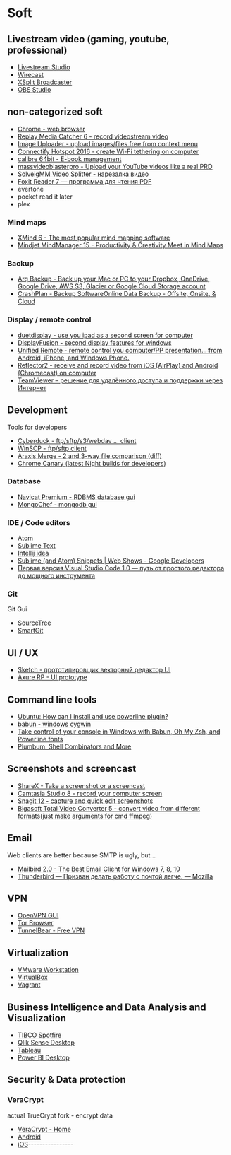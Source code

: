 # Soft

## Livestream video (gaming, youtube, professional)
 - [Livestream Studio](http://www.telestream.net/wirecast/resources.htm)
 - [Wirecast](https://livestream.com/studio)
 - [XSplit Broadcaster](https://www.xsplit.com/broadcaster)
 - [OBS Studio](https://obsproject.com)

## non-categorized soft
 - [Chrome - web browser](https://www.google.com/chrome/)
 - [Replay Media Catcher 6 - record videostream video](http://applian.com/replay-media-catcher/)
 - [Image Uploader - upload images/files free from context menu](https://github.com/zenden2k/image-uploader)
 - [Connectify Hotspot 2016 - create Wi-Fi tethering on computer](http://www.connectify.me/blog/release-notes/hotspot-v-2016/)
 - [calibre 64bit - E-book management](https://calibre-ebook.com/download_windows64)
 - [massvideoblasterpro - Upload your YouTube videos like a real PRO](http://massvideoblasterpro.com/)
 - [SolveigMM Video Splitter - нарезалка видео](http://www.solveigmm.com/ru/products/video-splitter/)
 - [Foxit Reader 7 — программа для чтения PDF](https://www.foxitsoftware.com/ru/products/pdf-reader/)
 - evertone
 - pocket read it later
 - plex

### Mind maps
- [XMind 6 - The most popular mind mapping software](http://www.xmind.net/)
- [Mindjet MindManager 15 - Productivity & Creativity Meet in Mind Maps](https://www.mindjet.com/mindmanager/)

### Backup
 - [Arq Backup - Back up your Mac or PC to your Dropbox, OneDrive, Google Drive, AWS S3, Glacier or Google Cloud Storage account](https://www.arqbackup.com/)
 - [CrashPlan - Backup SoftwareOnline Data Backup - Offsite, Onsite, & Cloud](http://www.code42.com/crashplan/)

### Display / remote control
- [duetdisplay - use you ipad as a second screen for computer](http://www.duetdisplay.com/ru/)
- [DisplayFusion - second display features for windows](https://www.displayfusion.com/)
- [Unified Remote - remote control you computer/PP presentation... from Android, iPhone, and Windows Phone.](https://www.unifiedremote.com/)
- [Reflector2 - receive and record video from iOS (AirPlay) and Android (Chromecast) on computer ](http://www.airsquirrels.com/reflector/)
- [TeamViewer – решение для удалённого доступа и поддержки через Интернет](https://www.teamviewer.com/ru/)

## Development
Tools for developers

- [Cyberduck - ftp/sftp/s3/webdav ... client](https://cyberduck.io/)
- [WinSCP - ftp/sftp client](https://winscp.net/eng/docs/lang:ru)
- [Araxis Merge - 2 and 3-way file comparison (diff)](http://www.araxis.com/merge/index.en)
- [Chrome Canary (latest Night builds for developers) ](https://www.google.ru/chrome/browser/canary.html)

### Database
- [Navicat Premium - RDBMS database gui](http://www.navicat.com/products/navicat-premium)
- [MongoChef - mongodb gui](http://3t.io/mongochef/)

### IDE / Code editors
- [Atom](https://atom.io/)
- [Sublime Text](https://www.sublimetext.com/)
- [Intellij idea](https://www.jetbrains.com/idea/)
- [Sublime (and Atom) Snippets | Web Shows - Google Developers](https://developers.google.com/web/shows/ttt/series-2/sublime-snippet)
- [Первая версия Visual Studio Code 1.0 — путь от простого редактора до мощного инструмента](https://habrahabr.ru/company/microsoft/blog/281667/)

### Git
Git Gui
- [SourceTree](https://www.sourcetreeapp.com/)
- [SmartGit](http://www.syntevo.com/smartgit/)

## UI / UX
 - [Sketch - прототипировщик векторный редактор UI](http://bohemiancoding.com/sketch/)
 - [Axure RP - UI prototype](http://www.axure.com/download)

## Command line tools
 - [Ubuntu: How can I install and use powerline plugin?](http://askubuntu.com/questions/283908/how-can-i-install-and-use-powerline-plugin)
 - [babun - windows cygwin](http://babun.github.io/)
 - [Take control of your console in Windows with Babun, Oh My Zsh, and Powerline fonts](https://www.sorendam.com/take-control-of-your-console-in-windows-with-babun-oh-my-zsh-and-powerline-fonts/)
 - [Plumbum: Shell Combinators and More](http://plumbum.readthedocs.org/en/latest/index.html)

## Screenshots and screencast
- [ShareX - Take a screenshot or a screencast](https://getsharex.com/)
- [Camtasia Studio 8 - record your computer screen](https://www.techsmith.com/camtasia.html)
- [Snagit 12 - capture and quick edit screenshots](https://www.techsmith.com/snagit.html)
- [Bigasoft Total Video Converter 5 - convert video from different formats(just make arguments for cmd ffmpeg)](http://www.bigasoft.com/total-video-converter.html)

## Email
Web clients are better because SMTP is ugly, but...

 - [Mailbird 2.0 - The Best Email Client for Windows 7, 8, 10](https://www.getmailbird.com/)
 - [Thunderbird — Призван делать работу с почтой легче. — Mozilla](https://www.mozilla.org/ru/thunderbird/)

## VPN
- [OpenVPN GUI](https://openvpn.net/)
- [Tor Browser](https://www.torproject.org/projects/torbrowser.html.en)
- [TunnelBear - Free VPN](https://www.tunnelbear.com/)

## Virtualization
 - [VMware Workstation](http://www.vmware.com/ru/products/workstation)
 - [VirtualBox](https://www.virtualbox.org/)
 - [Vagrant](https://www.vagrantup.com/)

## Business Intelligence and Data Analysis and Visualization
 - [TIBCO Spotfire](http://spotfire.tibco.com/)
 - [Qlik Sense Desktop](http://www.qlik.com/products/qlik-sense/desktop)
 - [Tableau](http://www.tableau.com/)
 - [Power BI Desktop](https://powerbi.microsoft.com/ru-ru/desktop/)


## Security & Data protection

### VeraCrypt
actual TrueCrypt fork - encrypt data
 - [VeraCrypt - Home](https://veracrypt.codeplex.com/)
 - [Android](https://play.google.com/store/apps/details?id=com.sovworks.eds.android)
 - [iOS](https://itunes.apple.com/us/app/disk-decipher/id516538625?mt=8)----------------
